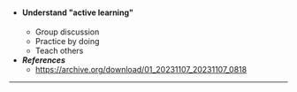 - #### Understand "active learning"
    - Group discussion
    - Practice by doing
    - Teach others
- ***References***
    - https://archive.org/download/01_20231107_20231107_0818
- ---
